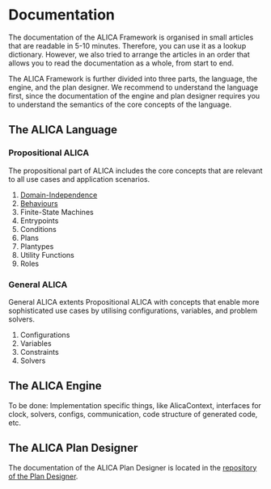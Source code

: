 # Documentation

The documentation of the ALICA Framework is organised in small articles that are readable in 5-10 minutes. Therefore, you can use it as a lookup dictionary. However, we also tried to arrange the articles in an order that allows you to read the documentation as a whole, from start to end. 

The ALICA Framework is further divided into three parts, the language, the engine, and the plan designer. We recommend to understand the language first, since the documentation of the engine and plan designer requires you to understand the semantics of the core concepts of the language.

## The ALICA Language

### Propositional ALICA

The propositional part of ALICA includes the core concepts that are relevant to all use cases and application scenarios.

1. [Domain-Independence](./articles/domain-independence.html)
2. [Behaviours](./articles/behaviours.html)
3. Finite-State Machines
4. Entrypoints
5. Conditions
6. Plans
7. Plantypes
8. Utility Functions
9. Roles

### General ALICA

General ALICA extents Propositional ALICA with concepts that enable more sophisticated use cases by utilising configurations, variables, and problem solvers.

1. Configurations
2. Variables
3. Constraints
4. Solvers

## The ALICA Engine

To be done: Implementation specific things, like AlicaContext, interfaces for clock, solvers, configs, communication, code structure of generated code, etc.

## The ALICA Plan Designer

The documentation of the ALICA Plan Designer is located in the [repository of the Plan Designer](https://github.com/rapyuta-robotics/alica-plan-designer-fx).